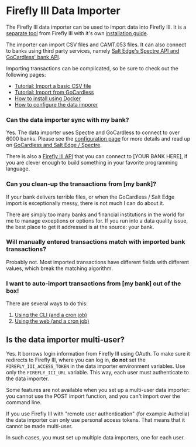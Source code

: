 # Firefly III Data Importer

The Firefly III data importer can be used to import data into Firefly III. It is a [separate tool](../separate-tool.md) from Firefly III with it's own [installation guide](../../../how-to/data-importer/installation/docker.md).

The importer can import CSV files and CAMT.053 files. It can also connect to banks using third party services, namely [Salt Edge's Spectre API and GoCardless' bank API](gocardless-salt-edge.md).

Importing transactions can be complicated, so be sure to check out the following pages:

- [Tutorial: Import a basic CSV file](../../../tutorials/data-importer/csv.md)
- [Tutorial: Import from GoCardless](../../../tutorials/data-importer/gocardless.md)
- [How to install using Docker](../../../how-to/data-importer/installation/docker.md)
- [How to configure the data imporer](../../../how-to/data-importer/how-to-configure.md)

### Can the data importer sync with my bank?

Yes. The data importer uses Spectre and GoCardless to connect to over 6000 banks. Please see the [configuration page](../installation/configuration.md) for more details and read up on [GoCardless and Salt Edge / Spectre](spectre-and-nordigen.md).

There is also a [Firefly III API](../../firefly-iii/index.md) that you can connect to \[YOUR BANK HERE\], if you are clever enough to build something in your favorite programming language.

### Can you clean-up the transactions from \[my bank\]?

If your bank delivers terrible files, or when the GoCardless / Salt Edge import is exceptionally messy, there is not much I can do about it.

There are simply too many banks and financial institutions in the world for me to manage exceptions or options for. If you run into a data quality issue, the best place to get it addressed is at the source: your bank.

### Will manually entered transactions match with imported bank transactions?

Probably not. Most imported transactions have different fields with different values, which break the matching algorithm.

### I want to auto-import transactions from \[my bank\] out of the box!

There are several ways to do this:

1. [Using the CLI (and a cron job)](../../../how-to/data-importer/advanced/cli.md)
2. [Using the web (and a cron job)](../../../how-to/data-importer/advanced/post.md)

## Is the data importer multi-user?

Yes. It borrows login information from Firefly III using OAuth. To make sure it redirects to Firefly III, where you can log in, **do not** set the `FIREFLY_III_ACCESS_TOKEN` in the data importer environment variables. Use only the `FIREFLY_III_URL` variable. This way, each user must authenticate to the data importer.

Some features are not available when you set up a multi-user data importer: you cannot use the POST import function, and you can't import over the command line.

If you use Firefly III with "remote user authentication" (for example Authelia) the data importer can only use personal access tokens. That means that it cannot be made multi-user.

In such cases, you must set up multiple data importers, one for each user.
